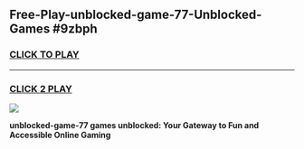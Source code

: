 
## Free-Play-unblocked-game-77-Unblocked-Games #9zbph
<h3>
<a href="https://news.freeplayer.one?title=unblocked-game-77&ref=8M">CLICK TO PLAY</a></h3>
<hr>

<h3>
<a href="https://news.freeplayer.one?title=unblocked-game-77&ref=8M">CLICK 2 PLAY</a>
  
</h3>

<a href="https://news.freeplayer.one?title=unblocked-game-77&ref=8M"><img src="https://clearcache.store/games.png"></a>


**unblocked-game-77 games unblocked: Your Gateway to Fun and Accessible Online Gaming**

